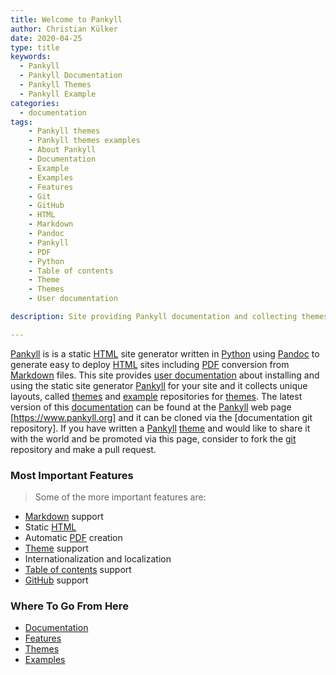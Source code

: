```yaml
---
title: Welcome to Pankyll
author: Christian Külker
date: 2020-04-25
type: title
keywords:
  - Pankyll
  - Pankyll Documentation
  - Pankyll Themes
  - Pankyll Example
categories:
  - documentation
tags:
    - Pankyll themes
    - Pankyll themes examples
    - About Pankyll
    - Documentation
    - Example
    - Examples
    - Features
    - Git
    - GitHub
    - HTML
    - Markdown
    - Pandoc
    - Pankyll
    - PDF
    - Python
    - Table of contents
    - Theme
    - Themes
    - User documentation

description: Site providing Pankyll documentation and collecting themes

---
```


[Pankyll] is is a static [HTML] site generator written in [Python] using
[Pandoc] to generate easy to deploy [HTML] sites including [PDF] conversion
from [Markdown] files. This site provides [user documentation] about installing
and using the static site generator [Pankyll] for your site and it collects
unique layouts, called [themes] and [example] repositories for [themes]. The
latest version of this [documentation] can be found at the [Pankyll] web page
[https://www.pankyll.org] and it can be cloned via the [documentation git
repository]. If you have written a [Pankyll] [theme] and would like to share it
with the world and be promoted via this page, consider to fork the [git]
repository and make a pull request.

### Most Important Features

> Some of the more important features are:

* [Markdown] support
* Static [HTML]
* Automatic [PDF] creation
* [Theme] support
* Internationalization and localization
* [Table of contents] support
* [GitHub] support

### Where To Go From Here

* [Documentation]
* [Features]
* [Themes]
* [Examples]

[Documentation]: /en_US/Documentation
[Example]: /en_US/Example-Sites
[Examples]: /en_US/Example-Sites
[Features]: /en_US/Documentation/Features
[Git]: https://en.wikipedia.org/wiki/Git
[GitHub]: https://github.com
[HTML]: https://en.wikipedia.org/wiki/HTML
[Https://www.pankyll.org]: https://www.pankyll.org
[Markdown]: https://en.wikipedia.org/wiki/Markdown
[Pandoc]: https://pandoc.org/
[Pankyll]: https://www.pankyll.org/
[PDF]: https://en.wikipedia.org/wiki/PDF
[Python]: https://www.python.org/
[Table of contents]: https://en.wikipedia.org/wiki/Table_of_contents
[Theme]: /en_US/Pankyll-Themes/
[Themes]: /en_US/Pankyll-Themes/
[User documentation]: /en_US/Documentation
